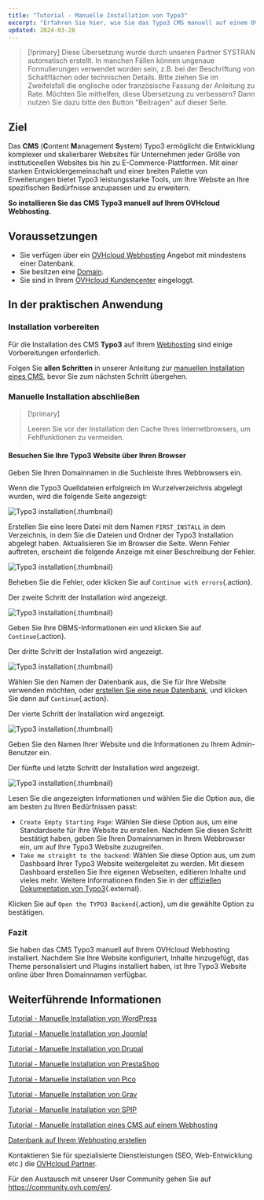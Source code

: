 ```yaml
---
title: "Tutorial - Manuelle Installation von Typo3"
excerpt: "Erfahren Sie hier, wie Sie das Typo3 CMS manuell auf einem OVHcloud Webhosting installieren"
updated: 2024-03-28
---
```


> [!primary]
> Diese Übersetzung wurde durch unseren Partner SYSTRAN automatisch erstellt. In manchen Fällen können ungenaue Formulierungen verwendet worden sein, z.B. bei der Beschriftung von Schaltflächen oder technischen Details. Bitte ziehen Sie im Zweifelsfall die englische oder französische Fassung der Anleitung zu Rate. Möchten Sie mithelfen, diese Übersetzung zu verbessern? Dann nutzen Sie dazu bitte den Button "Beitragen" auf dieser Seite.
>

## Ziel

Das **CMS** (**C**ontent **M**anagement **S**ystem) Typo3 ermöglicht die Entwicklung komplexer und skalierbarer Websites für Unternehmen jeder Größe von institutionellen Websites bis hin zu E-Commerce-Plattformen. Mit einer starken Entwicklergemeinschaft und einer breiten Palette von Erweiterungen bietet Typo3 leistungsstarke Tools, um Ihre Website an Ihre spezifischen Bedürfnisse anzupassen und zu erweitern.

**So installieren Sie das CMS Typo3 manuell auf Ihrem OVHcloud Webhosting.**

## Voraussetzungen

- Sie verfügen über ein [OVHcloud Webhosting](/links/web/hosting) Angebot mit mindestens einer Datenbank.
- Sie besitzen eine [Domain](https://www.ovhcloud.com/de/domains/).
- Sie sind in Ihrem [OVHcloud Kundencenter](/links/manager) eingeloggt.

## In der praktischen Anwendung

### Installation vorbereiten

Für die Installation des CMS **Typo3** auf Ihrem [Webhosting](/links/web/hosting) sind einige Vorbereitungen erforderlich.

Folgen Sie **allen Schritten** in unserer Anleitung zur [manuellen Installation eines CMS](/pages/web_cloud/web_hosting/cms_manual_installation), bevor Sie zum nächsten Schritt übergehen.

### Manuelle Installation abschließen

> [!primary]
>
> Leeren Sie vor der Installation den Cache Ihres Internetbrowsers, um Fehlfunktionen zu vermeiden.
>

#### Besuchen Sie Ihre Typo3 Website über Ihren Browser

Geben Sie Ihren Domainnamen in die Suchleiste Ihres Webbrowsers ein.

Wenn die Typo3 Quelldateien erfolgreich im Wurzelverzeichnis abgelegt wurden, wird die folgende Seite angezeigt:

![Typo3 installation](images/install_step_one.png){.thumbnail}

Erstellen Sie eine leere Datei mit dem Namen `FIRST_INSTALL` in dem Verzeichnis, in dem Sie die Dateien und Ordner der Typo3 Installation abgelegt haben. Aktualisieren Sie im Browser die Seite. Wenn Fehler auftreten, erscheint die folgende Anzeige mit einer Beschreibung der Fehler.

![Typo3 installation](images/install_step_2_error.png){.thumbnail}

Beheben Sie die Fehler, oder klicken Sie auf `Continue with errors`{.action}.

Der zweite Schritt der Installation wird angezeigt.

![Typo3 installation](images/install_step_2.png){.thumbnail}

Geben Sie Ihre DBMS-Informationen ein und klicken Sie auf `Continue`{.action}.

Der dritte Schritt der Installation wird angezeigt.

![Typo3 installation](images/install_step_3.png){.thumbnail}

Wählen Sie den Namen der Datenbank aus, die Sie für Ihre Website verwenden möchten, oder [erstellen Sie eine neue Datenbank](/pages/web_cloud/web_hosting/sql_create_database), und klicken Sie dann auf `Continue`{.action}.

Der vierte Schritt der Installation wird angezeigt.

![Typo3 installation](images/install_step_4.png){.thumbnail}

Geben Sie den Namen Ihrer Website und die Informationen zu Ihrem Admin-Benutzer ein.

Der fünfte und letzte Schritt der Installation wird angezeigt.

![Typo3 installation](images/install_step_5.png){.thumbnail}

Lesen Sie die angezeigten Informationen und wählen Sie die Option aus, die am besten zu Ihren Bedürfnissen passt:

- `Create Empty Starting Page`: Wählen Sie diese Option aus, um eine Standardseite für Ihre Website zu erstellen. Nachdem Sie diesen Schritt bestätigt haben, geben Sie Ihren Domainnamen in Ihrem Webbrowser ein, um auf Ihre Typo3 Website zuzugreifen.
- `Take me straight to the backend`: Wählen Sie diese Option aus, um zum Dashboard Ihrer Typo3 Website weitergeleitet zu werden. Mit diesem Dashboard erstellen Sie Ihre eigenen Webseiten, editieren Inhalte und vieles mehr. Weitere Informationen finden Sie in der [offiziellen Dokumentation von Typo3](https://docs.typo3.org/Home/GettingStarted.html){.external}.

Klicken Sie auf `Open the TYPO3 Backend`{.action}, um die gewählte Option zu bestätigen.

### Fazit

Sie haben das CMS Typo3 manuell auf Ihrem OVHcloud Webhosting installiert. Nachdem Sie Ihre Website konfiguriert, Inhalte hinzugefügt, das Theme personalisiert und Plugins installiert haben, ist Ihre Typo3 Website online über Ihren Domainnamen verfügbar.

## Weiterführende Informationen <a name="go-further"></a>

[Tutorial - Manuelle Installation von WordPress](/pages/web_cloud/web_hosting/cms_manual_installation_wordpress)

[Tutorial - Manuelle Installation von Joomla!](/pages/web_cloud/web_hosting/cms_manual_installation_joomla)

[Tutorial - Manuelle Installation von Drupal](/pages/web_cloud/web_hosting/cms_manual_installation_drupal)

[Tutorial - Manuelle Installation von PrestaShop](/pages/web_cloud/web_hosting/cms_manual_installation_prestashop)

[Tutorial - Manuelle Installation von Pico](/pages/web_cloud/web_hosting/cms_manual_installation_pico)

[Tutorial - Manuelle Installation von Grav](/pages/web_cloud/web_hosting/cms_manual_installation_grav)

[Tutorial - Manuelle Installation von SPIP](/pages/web_cloud/web_hosting/cms_manual_installation_spip)

[Tutorial - Manuelle Installation eines CMS auf einem Webhosting](/pages/web_cloud/web_hosting/cms_manual_installation)

[Datenbank auf Ihrem Webhosting erstellen](/pages/web_cloud/web_hosting/sql_create_database)
 
Kontaktieren Sie für spezialisierte Dienstleistungen (SEO, Web-Entwicklung etc.) die [OVHcloud Partner](/links/partner).
 
Für den Austausch mit unserer User Community gehen Sie auf <https://community.ovh.com/en/>.
